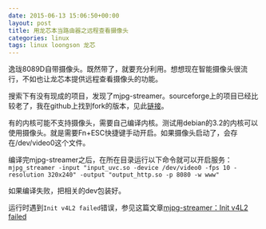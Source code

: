 ```yaml
---
date: 2015-06-13 15:06:50+00:00
layout: post
title: 用龙芯本当路由器之远程查看摄像头
categories: linux
tags: linux loongson 龙芯
---
```


逸珑8089D自带摄像头。既然带了，就要充分利用。想想现在智能摄像头很流行，不如也让龙芯本提供远程查看摄像头的功能。

搜索下有没有现成的项目，发现了mjpg-streamer。sourceforge上的项目已经比较老了，我在github上找到fork的版本，见此[链接](https://github.com/codewithpassion/mjpg-streamer)。

有的内核可能不支持摄像头，需要自己编译内核。测试用debian的3.2的内核可以使用摄像头。就是需要Fn+ESC快捷键手动开启。如果摄像头启动了，会存在/dev/video0这个文件。

编译完mjpg-streamer之后，在所在目录运行以下命令就可以开启服务：`mjpg_streamer -input "input_uvc.so -device /dev/video0 -fps 10 -resolution 320x240" -output "output_http.so -p 8080 -w www"`

如果编译失败，把相关的dev包装好。

运行时遇到`Init v4L2 failed`错误，参见这篇文章[mjpg-streamer：Init v4L2 failed](http://blog.csdn.net/firefoxbug/article/details/7524697)
